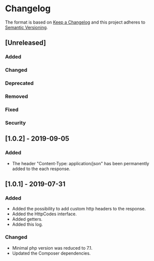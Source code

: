 # Changelog
The format is based on [Keep a Changelog](http://keepachangelog.com/en/1.0.0/)
and this project adheres to [Semantic Versioning](http://semver.org/spec/v2.0.0.html).

## [Unreleased]
### Added
### Changed
### Deprecated
### Removed
### Fixed
### Security


## [1.0.2] - 2019-09-05
### Added
- The header "Content-Type: application/json" has been permanently added to the each response.

## [1.0.1] - 2019-07-31
### Added
- Added the possibility to add custom http headers to the response.
- Added the HttpCodes interface.
- Added getters.
- Added this log.
### Changed
- Minimal php version was reduced to 7.1.
- Updated the Composer dependencies.
